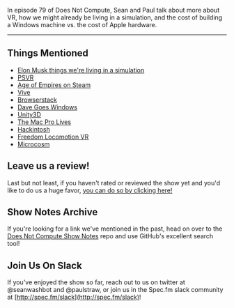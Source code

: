 In episode 79 of Does Not Compute, Sean and Paul talk about more about VR, how we might already be living in a simulation, and the cost of building a Windows machine vs. the cost of Apple hardware.

---

## Things Mentioned

* [Elon Musk things we're living in a simulation](https://futurism.com/are-we-living-in-a-computer-simulation-elon-musk-thinks-so/)
* [PSVR](https://www.playstation.com/en-us/explore/playstation-vr/)
* [Age of Empires on Steam](http://store.steampowered.com/app/221380/Age_of_Empires_II_HD/)
* [Vive](https://www.vive.com/us/)
* [Browserstack](https://www.browserstack.com/)
* [Dave Goes Windows](http://daverupert.com/2015/08/dave-is-going-windows/)
* [Unity3D](https://unity3d.com/)
* [The Mac Pro Lives](https://daringfireball.net/2017/04/the_mac_pro_lives)
* [Hackintosh](http://www.hackintosh.com/)
* [Freedom Locomotion VR](https://hugerobot.itch.io/freedom-locomotion-vr)
* [Microcosm](https://paulstraw.itch.io/microcosm)

## Leave us a review!

Last but not least, if you haven't rated or reviewed the show yet and you'd like to do us a huge favor, [you can do so by clicking here!](https://itunes.apple.com/us/podcast/does-not-compute/id1048731980?mt=2)

## Show Notes Archive

If you're looking for a link we've mentioned in the past, head on over to the [Does Not Compute Show Notes](https://github.com/seanwash/dnccast-show-notes) repo and use GitHub's excellent search tool!

## Join Us On Slack

If you've enjoyed the show so far, reach out to us on twitter at @seanwashbot and @paulstraw, or join us in the Spec.fm slack community at [http://spec.fm/slack](http://spec.fm/slack)!
